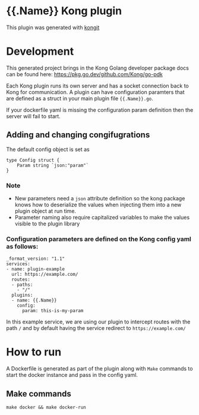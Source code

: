 # {{.Name}} Kong plugin

This plugin was generated with [kongit](https://github.com/jphorec/kongit)

# Development

This generated project brings in the Kong Golang developer package docs can be found here: https://pkg.go.dev/github.com/Kong/go-pdk

Each Kong plugin runs its own server and has a socket connection back to Kong for communication. A plugin can have configuration paramters that 
are defined as a struct in your main plugin file `{{.Name}}.go`. 

If your dockerfile yaml is missing the configuration param definition then the server will fail to start. 

## Adding and changing congifugrations

The default config object is set as 
```
type Config struct {
	Param string `json:"param"`
}
```

### Note

- New parameters need a `json` attribute definition so the kong package knows how to deserialize the values when injecting them into a new plugin object at run time. 
- Parameter naming also require capitalized variables to make the values visible to the plugin library

### Configuration parameters are defined on the Kong config yaml as follows: 

```
_format_version: "1.1"
services:
- name: plugin-example
  url: https://example.com/
  routes:
  - paths:
    - "/"
  plugins:
  - name: {{.Name}}
    config:
      param: this-is-my-param
```

In this example service, we are using our plugin to intercept routes with the path `/` and 
by default having the service redirect to `https://example.com/` 

# How to run

A Dockerfile is generated as part of the plugin along with `Make` commands to start the docker instance and pass in the config yaml. 

## Make commands

```
make docker && make docker-run
```